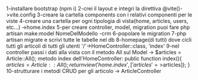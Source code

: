 1-installare bootstrap (npm i)
2-crei il layout e integri la direttiva @vite()->vite.config
3-creare la cartella components con i relativi componenti per le viste
4-creare una cartella per ogni tipologia di vista(home, articles, users, etc...) ->home.index
5-per creare controller, model, migration puoi fare php artisan make:model NomeDelModello -crm
6-popolare le migration
7-php artisan migrate e scrivi tutte le tabelle nel db
8-homepage(di tutti) dove cicli tutti gli articoli di tutti gli utenti '/'->HomeController::class, 'index'
9-nel controller passi i dati alla vista con il metodo All sul Model -> $articles = Article::All();
metodo index dell'HomeController:
	public function index(){
		$articles = Article::All();
		return view ('home.index', ['articles'=>$articles]);
	}
10-strutturare i metodi CRUD per gli articolo -> ArticleController
